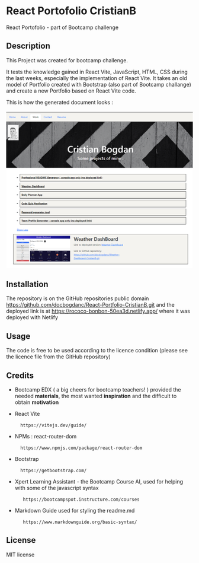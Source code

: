 
# React Portofolio CristianB


React Portofolio - part of Bootcamp challenge


## Description

This Project was created for bootcamp challenge.

It tests the knowledge gained in React Vite, JavaScript, HTML, CSS during the last weeks, especially the implementation of React Vite. It takes an old model of Portfolio created with Bootstrap (also part of Bootcamp challange) and create a new Portfolio based on React Vite code.



This is how the generated document looks :

![image of results](./src/assets/ScreenshotReact.png)





## Installation

The repository is on the GitHub repositories public domain  https://github.com/docbogdanc/React-Portfolio-CristianB.git  and the deployed link is at https://rococo-bonbon-50ea3d.netlify.app/ where it was deployed with Netlify



## Usage

The code is free to be used according to the licence condition (please see the licence file from the GitHub repository)



## Credits


- Bootcamp EDX ( a big cheers for bootcamp teachers! ) provided the needed **materials**, the most wanted **inspiration** and the difficult to obtain **motivation**  

  
- React Vite

        https://vitejs.dev/guide/

- NPMs : react-router-dom 

        https://www.npmjs.com/package/react-router-dom


- Bootstrap 

        https://getbootstrap.com/
        

- Xpert Learning Assistant - the Bootcamp Course AI, used for helping with some of the javascript syntax
 
         https://bootcampspot.instructure.com/courses



- Markdown Guide used for styling the readme.md

         https://www.markdownguide.org/basic-syntax/


## License

MIT license




